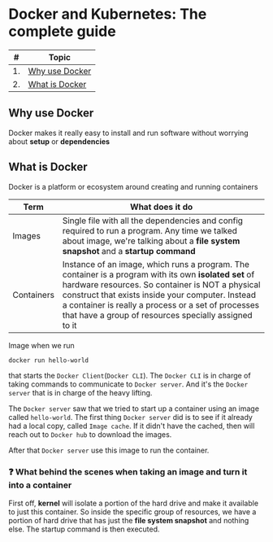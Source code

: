 # Docker and Kubernetes: The complete guide

| # | Topic |
| - | ----- |
|1. |[Why use Docker](#Why-use-Docker)|
|2. |[What is Docker](#What-is-Docker)|

## Why use Docker

Docker makes it really easy to install and run software without worrying about **setup** or **dependencies**

## What is Docker

Docker is a platform or ecosystem around creating and running containers

| Term | What does it do |
| ---- | --------------- |
| Images | Single file with all the dependencies and config required to run a program. Any time we talked about image, we're talking about a **file system snapshot** and a **startup command** |
| Containers | Instance of an image, which runs a program. The container is a program with its own **isolated set** of hardware resources. So container is NOT a physical construct that exists inside your computer. Instead a container is really a process or a set of processes that have a group of resources specially assigned to it |

Image when we run

```bash
docker run hello-world
```

that starts the `Docker Client`(`Docker CLI`). The `Docker CLI` is in charge of taking commands to communicate to `Docker server`. And it's the `Docker server` that is in charge of the heavy lifting.

The `Docker server` saw that we tried to start up a container using an image called `hello-world`. The first thing `Docker server` did is to see if it already had a local copy, called `Image cache`. If it didn't have the cached, then will reach out to `Docker hub` to download the images.

After that `Docker server` use this image to run the container.

### :question: What behind the scenes when taking an image and turn it into a container

First off, **kernel** will isolate a portion of the hard drive and make it available to just this container. So inside the specific group of resources, we have a portion of hard drive that has just the **file system snapshot** and nothing else. The startup command is then executed.

